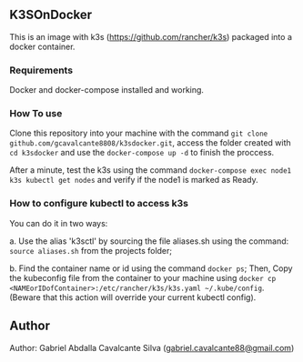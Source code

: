 K3SOnDocker
-----------

This is an image with k3s (https://github.com/rancher/k3s) packaged into a docker container.

### Requirements

Docker and docker-compose installed and working.

### How To use

Clone this repository into your machine with the command `git clone github.com/gcavalcante8808/k3sdocker.git`, access the folder created with `cd k3sdocker` and use the `docker-compose up -d` to finish the proccess.

After a minute, test the k3s using the command `docker-compose exec node1 k3s kubectl get nodes` and verify if the node1 is marked as Ready.

### How to configure kubectl to access k3s

You can do it in two ways:

 a. Use the alias 'k3sctl' by sourcing the file aliases.sh using the command: `source aliases.sh` from the projects folder;

 b. Find the container name or id using the command `docker ps`; Then, Copy the kubeconfig file from the container to your machine using `docker cp <NAMEorIDofContainer>:/etc/rancher/k3s/k3s.yaml ~/.kube/config`. (Beware that this action will override your current kubectl config).

Author
------

Author: Gabriel Abdalla Cavalcante Silva (gabriel.cavalcante88@gmail.com)

